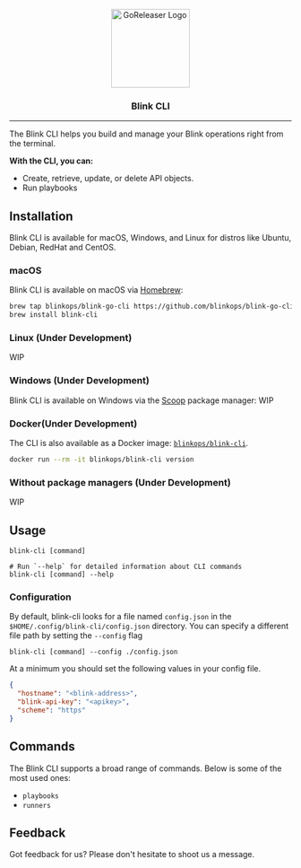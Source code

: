 <p align="center">
  <img alt="GoReleaser Logo" src="https://www.blinkops.com/favicon.ico" height="140" />
  <h3 align="center">Blink CLI</h3>
</p>

---
The Blink CLI helps you build and manage your Blink operations right from the terminal.

**With the CLI, you can:**

- Create, retrieve, update, or delete API objects.
- Run playbooks

## Installation

Blink CLI is available for macOS, Windows, and Linux for distros like Ubuntu, Debian, RedHat and CentOS.

### macOS

Blink CLI is available on macOS via [Homebrew](https://brew.sh/):

```sh
brew tap blinkops/blink-go-cli https://github.com/blinkops/blink-go-cli
brew install blink-cli
```

### Linux (Under Development)
WIP

### Windows (Under Development)

Blink CLI is available on Windows via the [Scoop](https://scoop.sh/) package manager:
WIP 

### Docker(Under Development)

The CLI is also available as a Docker image: [`blinkops/blink-cli`](https://hub.docker.com/r/blinkops/blink-cli).

```sh
docker run --rm -it blinkops/blink-cli version
```

### Without package managers (Under Development)

WIP


## Usage

```sh-session
blink-cli [command]

# Run `--help` for detailed information about CLI commands
blink-cli [command] --help
```

### Configuration

By default, blink-cli looks for a file named ``config.json`` in the ``$HOME/.config/blink-cli/config.json`` directory.
You can specify a different file path by setting the ``--config`` flag

```sh-session
blink-cli [command] --config ./config.json
```

At a minimum you should set the following values in your config file.

```json
{
  "hostname": "<blink-address>", 
  "blink-api-key": "<apikey>",
  "scheme": "https"
}
```

## Commands

The Blink CLI supports a broad range of commands. Below is some of the most used ones:
- `playbooks`
- `runners`

## Feedback

Got feedback for us? Please don't hesitate to shoot us a message.

